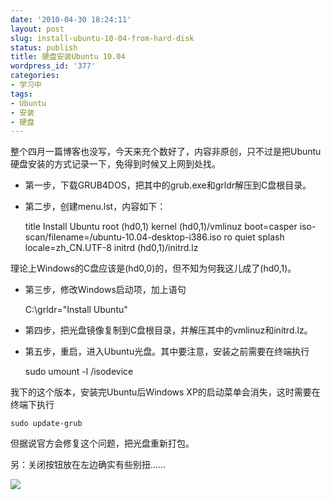 ```yaml
---
date: '2010-04-30 18:24:11'
layout: post
slug: install-ubuntu-10-04-from-hard-disk
status: publish
title: 硬盘安装Ubuntu 10.04
wordpress_id: '377'
categories:
- 学习中
tags:
- Ubuntu
- 安装
- 硬盘
---
```


整个四月一篇博客也没写，今天来充个数好了，内容非原创，只不过是把Ubuntu硬盘安装的方式记录一下，免得到时候又上网到处找。



	
  * 第一步，下载GRUB4DOS，把其中的grub.exe和grldr解压到C盘根目录。

	
  * 第二步，创建menu.lst，内容如下：



    
    title Install Ubuntu
    root (hd0,1)
    kernel (hd0,1)/vmlinuz boot=casper iso-scan/filename=/ubuntu-10.04-desktop-i386.iso ro quiet
    splash locale=zh_CN.UTF-8
    initrd (hd0,1)/initrd.lz


理论上Windows的C盘应该是(hd0,0)的，但不知为何我这儿成了(hd0,1)。



	
  * 第三步，修改Windows启动项，加上语句



    
    C:\grldr="Install Ubuntu"





	
  * 第四步，把光盘镜像复制到C盘根目录，并解压其中的vmlinuz和initrd.lz。

	
  * 第五步，重启，进入Ubuntu光盘。其中要注意，安装之前需要在终端执行



    
    sudo umount -l /isodevice


我下的这个版本，安装完Ubuntu后Windows XP的启动菜单会消失，这时需要在终端下执行

    
    sudo update-grub


但据说官方会修复这个问题，把光盘重新打包。

另：关闭按钮放在左边确实有些别扭……

[![](http://yixuan.cos.name/cn/wp-content/uploads/2010/04/Ubuntu.png)](http://yixuan.cos.name/cn/wp-content/uploads/2010/04/Ubuntu.png)

